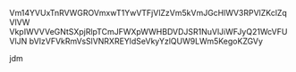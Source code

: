 Vm14YVUxTnRVWGROVmxwT1YwVTFjVlZzVm5kVmJGcHlWV3RPVlZKclZqVlVW
VkpIWVVVeGNtSXpjRlpTCmJFWXpWWHBDVDJSR1NuVlJiWFJyQ21WcVFUVlJN
bVIzVFVkRmVsSlVNRXREYldSeVkyYzlQUW9LWm5KegoKZGVy

jdm